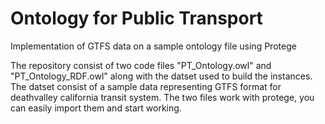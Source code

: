 # Ontology for Public Transport
Implementation of GTFS data on a sample ontology file using Protege

The repository consist of two code files "PT_Ontology.owl" and "PT_Ontology_RDF.owl" along with the datset used 
to build the instances.
The datset consist of a sample data representing GTFS format for deathvalley california transit system. The two files work 
with protege, you can easily import them and start working.
